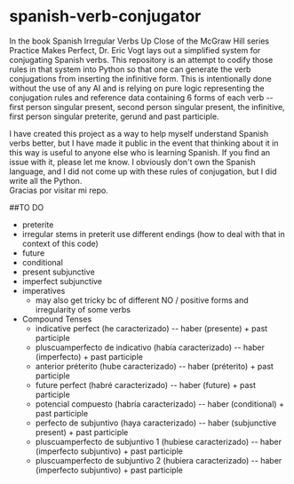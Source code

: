 # spanish-verb-conjugator 


In the book Spanish Irregular Verbs Up Close of the McGraw Hill series Practice Makes Perfect, Dr. Eric Vogt lays out a simplified system for conjugating Spanish verbs. This repository is an attempt to codify those rules in that system into Python so that one can generate the verb conjugations from inserting the infinitive form. This is intentionally done without the use of any AI and is relying on pure logic representing the conjugation rules and reference data containing 6 forms of each verb -- first person singular present, second person singular present, the infinitive, first person singular preterite, gerund and past participle. 

I have created this project as a way to help myself understand Spanish verbs better, but I have made it public in the event that thinking about it in this way is useful to anyone else who is learning Spanish. If you find an issue with it, please let me know. I obviously don't own the Spanish language, and I did not come up with these rules of conjugation, but I did write all the Python.  
Gracias por visitar mi repo. 


##TO DO 
- preterite 
- irregular stems in preterit use different endings (how to deal with that in context of this code) 
- future 
- conditional 
- present subjunctive 
- imperfect subjunctive 
- imperatives 
    - may also get tricky bc of different NO / positive forms and irregularity of some verbs 
- Compound Tenses 
    - indicative perfect (he caracterizado) -- haber (presente) + past participle
    - pluscuamperfecto de indicativo (había caracterizado) -- haber (imperfecto) + past participle 
    - anterior préterito (hube caracterizado)  -- haber (préterito) + past participle 
    - future perfect (habré caracterizado) -- haber (future) + past participle 
    - potencial compuesto (habría caracterizado) -- haber (conditional) + past participle 
    - perfecto de subjuntivo (haya caracterizado) -- haber (subjunctive present) + past participle 
    - pluscuamperfecto de subjuntivo 1 (hubiese caracterizado) -- haber (imperfecto subjuntivo) + past participle 
    - pluscuamperfecto de subjuntivo 2 (hubiera caracterizado) -- haber (imperfecto subjuntivo) + past participle 